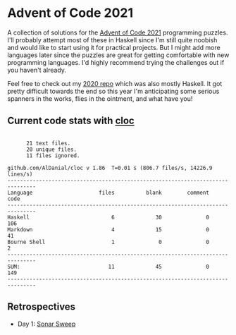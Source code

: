 # Advent of Code 2021

A collection of solutions for the [Advent of Code 2021](https://adventofcode.com/2021/) programming puzzles. I'll probably attempt most of these in Haskell since I'm still quite noobish and would like to start using it for practical projects. But I might add more languages later since the puzzles are great for getting comfortable with new programming languages. I'd highly recommend trying the challenges out if you haven't already.

Feel free to check out my [2020 repo](https://github.com/DestyNova/advent_of_code_2020) which was also mostly Haskell. It got pretty difficult towards the end so this year I'm anticipating some serious spanners in the works, flies in the ointment, and what have you!

## Current code stats with [cloc](https://github.com/AlDanial/cloc)

```

      21 text files.
      20 unique files.                              
      11 files ignored.

github.com/AlDanial/cloc v 1.86  T=0.01 s (806.7 files/s, 14226.9 lines/s)
-------------------------------------------------------------------------------
Language                     files          blank        comment           code
-------------------------------------------------------------------------------
Haskell                          6             30              0            106
Markdown                         4             15              0             41
Bourne Shell                     1              0              0              2
-------------------------------------------------------------------------------
SUM:                            11             45              0            149
-------------------------------------------------------------------------------
```

## Retrospectives

* Day 1: [Sonar Sweep](https://github.com/DestyNova/advent_of_code_2021/blob/main/day1/retro.md)
